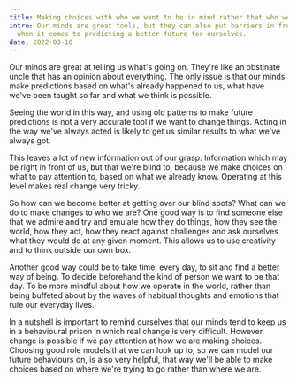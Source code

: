 ```yaml
---
title: Making choices with who we want to be in mind rather that who we are
intro: Our minds are great tools, but they can also put barriers in front of us
  when it comes to predicting a better future for ourselves.
date: 2022-03-10
---
```

Our minds are great at telling us what's going on. They're like an obstinate uncle that has an opinion about everything. The only issue is that our minds make predictions based on what's already happened to us, what have we've been taught so far and what we think is possible.

Seeing the world in this way, and using old patterns to make future predictions is not a very accurate tool if we want to change things. Acting in the way we've always acted is likely to get us similar results to what we've always got. 

This leaves a lot of new information out of our grasp. Information which may be right in front of us, but that we're blind to, because we make choices on what to pay attention to, based on what we already know. Operating at this level makes real change very tricky. 

So how can we become better at getting over our blind spots? What can we do to make changes to who we are? One good way is to find someone else that we admire and try and emulate how they do things, how they see the world, how they act, how they react against challenges and ask ourselves what they would do at any given moment. This allows us to use creativity and to think outside our own box. 

Another good way could be to take time, every day, to sit and find a better way of being. To decide beforehand the kind of person we want to be that day. To be more mindful about how we operate in the world, rather than being buffeted about by the waves of habitual thoughts and emotions that rule our everyday lives.

In a nutshell is important to remind ourselves that our minds tend to keep us in a behavioural prison in which real change is very difficult. However, change is possible if we pay attention at how we are making choices. Choosing good role models that we can look up to, so we can model our future behaviours on, is also very helpful, that way we'll be able to make choices based on where we're trying to go rather than where we are.
